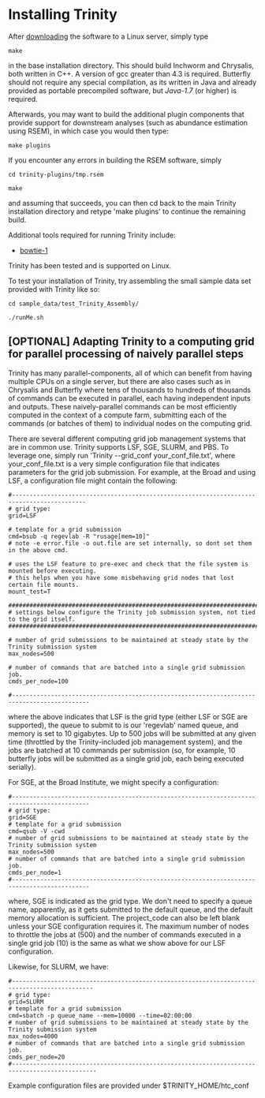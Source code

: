 # Installing Trinity

After [downloading](https://github.com/trinityrnaseq/trinityrnaseq/releases) the software to a Linux server, simply type 
   
    make 

in the base installation directory.  This should build Inchworm and Chrysalis, both written in C++.  A version of gcc greater than 4.3 is required. Butterfly should not require any special compilation, as its written in Java and already provided as portable precompiled software, but *Java-1.7* (or higher) is required.

Afterwards, you may want to build the additional plugin components that provide support for downstream analyses (such as abundance estimation using RSEM), in which case you would then type:

    make plugins


If you encounter any errors in building the RSEM software, simply

    cd trinity-plugins/tmp.rsem
     
    make

and assuming that succeeds, you can then cd back to the main Trinity installation directory and retype 'make plugins' to continue the remaining build.

Additional tools required for running Trinity include:

- [bowtie-1](http://bowtie-bio.sourceforge.net/index.shtml)

Trinity has been tested and is supported on Linux.


To test your installation of Trinity, try assembling the small sample data set provided with Trinity like so:

    cd sample_data/test_Trinity_Assembly/
    
    ./runMe.sh

<a name="grid_conf"></a>
## [OPTIONAL] Adapting Trinity to a computing grid for parallel processing of naively parallel steps

Trinity has many parallel-components, all of which can benefit from having multiple CPUs on a single server, but there are also cases such as in Chrysalis and Butterfly where tens of thousands to hundreds of thousands of commands can be executed in parallel, each having independent inputs and outputs.  These naively-parallel commands can be most efficiently computed in the context of a compute farm, submitting each of the commands (or batches of them) to individual nodes on the computing grid.  

There are several different computing grid job management systems that are in common use. Trinity supports LSF, SGE, SLURM, and PBS.  To leverage one, simply run 'Trinity --grid_conf your_conf_file.txt', where your_conf_file.txt is a very simple configuration file that indicates parameters for the grid job submission. For example, at the Broad and using LSF, a configuration file might contain the following:


    #-------------------------------------------------------------------------------------------
    # grid type: 
    grid=LSF
       
    # template for a grid submission
    cmd=bsub -q regevlab -R "rusage[mem=10]"
    # note -e error.file -o out.file are set internally, so dont set them in the above cmd. 
     
    # uses the LSF feature to pre-exec and check that the file system is mounted before executing.
    # this helps when you have some misbehaving grid nodes that lost certain file mounts.
    mount_test=T
     
    ##########################################################################################
    # settings below configure the Trinity job submission system, not tied to the grid itself.
    ##########################################################################################
     
    # number of grid submissions to be maintained at steady state by the Trinity submission system 
    max_nodes=500
     
    # number of commands that are batched into a single grid submission job.
    cmds_per_node=100
    
    #--------------------------------------------------------------------------------------------


where the above indicates that LSF is the grid type (either LSF or SGE are supported), the queue to submit to is our 'regevlab' named queue, and memory is set to 10 gigabytes. Up to 500 jobs will be submitted at any given time (throttled by the Trinity-included job management system), and the jobs are batched at 10 commands per submission (so, for example, 10 butterfly jobs will be submitted as a single grid job, each being executed serially).

For SGE, at the Broad Institute, we might specify a configuration:

    #--------------------------------------------------------------------------------------------
    # grid type: 
    grid=SGE
    # template for a grid submission
    cmd=qsub -V -cwd
    # number of grid submissions to be maintained at steady state by the Trinity submission system 
    max_nodes=500
    # number of commands that are batched into a single grid submission job.
    cmds_per_node=1
    #--------------------------------------------------------------------------------------------

where, SGE is indicated as the grid type.  We don't need to specify a queue name, apparently, as it gets submitted to the default queue, and the default memory allocation is sufficient. The project_code can also be left blank unless your SGE configuration requires it.  The maximum number of nodes to throttle the jobs at (500) and the number of commands executed in a single grid job (10) is the same as what we show above for our LSF configuration.

Likewise, for SLURM, we have:

    #---------------------------------------------------------------------------------------------
    # grid type: 
    grid=SLURM
    # template for a grid submission
    cmd=sbatch -p queue_name --mem=10000 --time=02:00:00 
    # number of grid submissions to be maintained at steady state by the Trinity submission system 
    max_nodes=4000
    # number of commands that are batched into a single grid submission job.
    cmds_per_node=20
    #----------------------------------------------------------------------------------------------


Example configuration files are provided under $TRINITY_HOME/htc_conf

